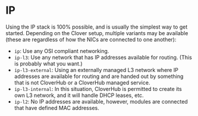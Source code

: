# IP

Using the IP stack is 100% possible, and is usually the simplest way to get started. Depending on the Clover setup, multiple variants may be available (these are regardless of how the NICs are connected to one another):

- `ip`: Use any OSI compliant networking.
- `ip-l3`: Use any network that has IP addresses available for routing. (This is probably what you want.)
- `ip-l3-external`: Using an externally managed L3 network where IP addresses are available for routing and are handed out by something that is not CloverHub or a CloverHub managed service.
- `ip-l3-internal`: In this situation, CloverHub is permitted to create its own L3 network, and it will handle DHCP leases, etc.
- `ip-l2`: No IP addresses are available, however, modules are connected that have defined MAC addresses.
